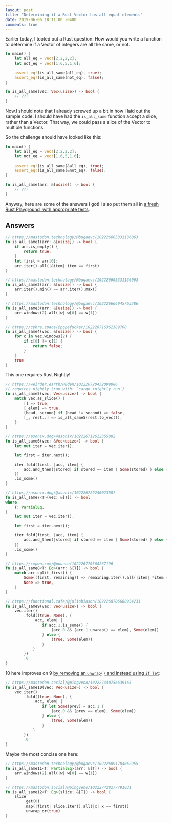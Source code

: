 ```yaml
---
layout: post
title: "Determining if a Rust Vector has all equal elements"
date: 2019-06-06 18:11:00 -0400
comments: true
---
```


Earlier today, I tooted out a Rust question: How would you write a function to determine if a Vector of integers are all the same, or not. 

```rust
fn main() {
    let all_eq = vec![2,2,2,2];
    let not_eq = vec![1,6,5,1,6];
    
    assert_eq!(is_all_same(all_eq), true);
    assert_eq!(is_all_same(not_eq), false);
}

fn is_all_same(vec: Vec<usize>) -> bool {
    // ???
}
```

Now,I should note that I already screwed up a bit in how I laid out the sample code. I should have had the `is_all_same` function accept a slice, rather than a Vector. That way, we could pass a slice of the Vector to multiple functions.

So the challenge should have looked like this:

```rust
fn main() {
    let all_eq = vec![2,2,2,2];
    let not_eq = vec![1,6,5,1,6];
    
    assert_eq!(is_all_same(&all_eq), true);
    assert_eq!(is_all_same(&not_eq), false);
}

fn is_all_same(arr: &[usize]) -> bool {
    // ???
}
```

Anyway, here are some of the answers I got! I also put them all in [a fresh Rust Playground, with appropriate tests](https://play.rust-lang.org/?version=nightly&mode=debug&edition=2018&gist=013aea5507471f07120c3bbefea038c5).

## Answers

```rust
// https://mastodon.technology/@bugaevc/102226605331136063
fn is_all_same1(arr: &[usize]) -> bool {
    if arr.is_empty() {
        return true;
    }
    let first = arr[0];
    arr.iter().all(|&item| item == first)
}

// https://mastodon.technology/@bugaevc/102226605331136063
fn is_all_same2(arr: &[usize]) -> bool {
    arr.iter().min() == arr.iter().max()
}
```

```rust
// https://mastodon.technology/@bugaevc/102226666945763586
fn is_all_same3(arr: &[usize]) -> bool {
    arr.windows(2).all(|w| w[0] == w[1])
}
```

```rust
// https://cybre.space/@popefucker/102226716362389708
fn is_all_same4(vec: &[usize]) -> bool {
    for c in vec.windows(2) {
        if c[0] != c[1] {
            return false;
        }
    }
    true
}
```

This one requires Rust Nightly! 

```rust
// https://weirder.earth/@Eden/102226720432099086
// requires nightly (run with: `cargo +nightly run`)
fn is_all_same5(vec: Vec<usize>) -> bool {
    match vec.as_slice() {
        [] => true,
        [_elem] => true,
        [head, second] if (head != second) => false,
        [_, rest..] => is_all_same5(rest.to_vec()),
    }
}
```

```rust
// https://asonix.dog/@asonix/102226712612355882
fn is_all_same6(vec: &Vec<usize>) -> bool {
    let mut iter = vec.iter();

    let first = iter.next();

    iter.fold(first, |acc, item| {
        acc.and_then(|stored| if stored == item { Some(stored) } else { None })
    })
    .is_some()
}
```

```rust
// https://asonix.dog/@asonix/102226729246023587
fn is_all_same7<T>(vec: &[T]) -> bool
where
    T: PartialEq,
{
    let mut iter = vec.iter();

    let first = iter.next();

    iter.fold(first, |acc, item| {
        acc.and_then(|stored| if stored == item { Some(stored) } else { None })
    })
    .is_some()
}
```

```rust
// https://cmpwn.com/@pounce/102226770364267196
fn is_all_same8<T: Eq>(arr: &[T]) -> bool {
    match arr.split_first() {
        Some((first, remaining)) => remaining.iter().all(|item| *item == *first),
        None => true,
    }
}
```

```rust
// https://functional.cafe/@juliobiason/1022268706680954231
fn is_all_same9(vec: Vec<usize>) -> bool {
    vec.iter()
        .fold((true, None), {
            |acc, elem| {
                if acc.1.is_some() {
                    (acc.0 && (acc.1.unwrap() == elem), Some(elem))
                } else {
                    (true, Some(elem))
                }
            }
        })
        .0
}
```

10 here improves on 9 [by removing an `unwrap()` and instead using `if let`](https://mastodon.social/@pingveno/102227440756639165):

```rust
// https://mastodon.social/@pingveno/102227440756639165
fn is_all_same10(vec: Vec<usize>) -> bool {
    vec.iter()
        .fold((true, None), {
            |acc, elem| {
                if let Some(prev) = acc.1 {
                    (acc.0 && (prev == elem), Some(elem))
                } else {
                    (true, Some(elem))
                }
            }
        })
        .0
}
```

Maybe the most concise one here:

```rust
// https://mastodon.technology/@bugaevc/102226891784062955
fn is_all_same11<T: PartialEq>(arr: &[T]) -> bool {
    arr.windows(2).all(|w| w[0] == w[1])
}
```

```rust
// https://mastodon.social/@pingveno/102227428277791031
fn is_all_same12<T: Eq>(slice: &[T]) -> bool {
    slice
        .get(0)
        .map(|first| slice.iter().all(|x| x == first))
        .unwrap_or(true)
}
```


